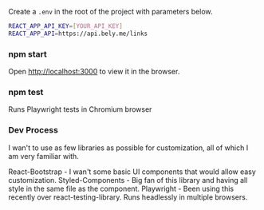 Create a `.env` in the root of the project with parameters below.

```bash
REACT_APP_API_KEY=[YOUR_API_KEY]
REACT_APP_API=https://api.bely.me/links
```

### npm start

Open [http://localhost:3000](http://localhost:3000) to view it in the browser.

### npm test

Runs Playwright tests in Chromium browser

### Dev Process

I wan't to use as few libraries as possible for customization, all of which I am very familiar with.

React-Bootstrap - I wan't some basic UI components that would allow easy customization.
Styled-Components - Big fan of this library and having all style in the same file as the component.
Playwright - Been using this recently over react-testing-library.  Runs headlessly in multiple browsers.
